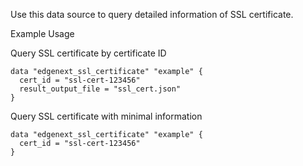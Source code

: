 Use this data source to query detailed information of SSL certificate.

Example Usage

Query SSL certificate by certificate ID

```hcl
data "edgenext_ssl_certificate" "example" {
  cert_id = "ssl-cert-123456"
  result_output_file = "ssl_cert.json"
}
```

Query SSL certificate with minimal information

```hcl
data "edgenext_ssl_certificate" "example" {
  cert_id = "ssl-cert-123456"
}
```
